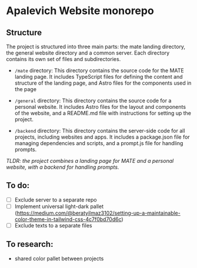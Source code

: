 # Apalevich Website monorepo

## Structure
The project is structured into three main parts: the mate landing directory, the general website directory and a common server. Each directory contains its own set of files and subdirectories.

- `/mate` directory:
This directory contains the source code for the MATE landing page. It includes TypeScript files for defining the content and structure of the landing page, and Astro files for the components used in the page

- `/general` directory:
This directory contains the source code for a personal website. It includes Astro files for the layout and components of the website, and a README.md file with instructions for setting up the project.

- `/backend` directory:
This directory contains the server-side code for all projects, including websites and apps. It includes a package.json file for managing dependencies and scripts, and a prompt.js file for handling prompts.

*TLDR: the project combines a landing page for MATE and a personal website, with a backend for handling prompts.*

## To do:
- [ ] Exclude server to a separate repo
- [ ] Implement universal light-dark pallet (https://medium.com/@beratyilmaz3102/setting-up-a-maintainable-color-theme-in-tailwind-css-4c7f0bd70d6c)
- [ ] Exclude texts to a separate files

## To research:
- shared color pallet between projects
